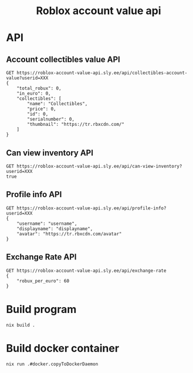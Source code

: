 <h1 align="center">Roblox account value api</h1>

# API

## Account collectibles value API
```
GET https://roblox-account-value-api.sly.ee/api/collectibles-account-value?userid=XXX
{
	"total_robux": 0,
	"in_euro": 0,
	"collectibles": [
	    "name": "Collectibles",
	    "price": 0,
	    "id": 0,
	    "serialnumber": 0,
		"thumbnail": "https://tr.rbxcdn.com/"
	]
}
```

## Can view inventory API
```
GET https://roblox-account-value-api.sly.ee/api/can-view-inventory?userid=XXX
true
```

## Profile info API
```
GET https://roblox-account-value-api.sly.ee/api/profile-info?userid=XXX
{
    "username": "username",
    "displayname": "displayname",
    "avatar": "https://tr.rbxcdn.com/avatar"
}
```

## Exchange Rate API
```
GET https://roblox-account-value-api.sly.ee/api/exchange-rate
{
    "robux_per_euro": 60
}
```

## 
# Build program
```
nix build .
```

# Build docker container
```
nix run .#docker.copyToDockerDaemon
```
